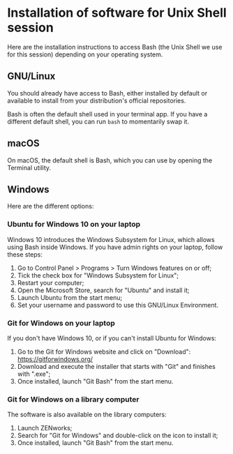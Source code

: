 # Installation of software for Unix Shell session

Here are the installation instructions to access Bash (the Unix Shell we use for this session) depending on your operating system.

## GNU/Linux

You should already have access to Bash, either installed by default or available to install from your distribution's official repositories.

Bash is often the default shell used in your terminal app. If you have a different default shell, you can run `bash` to momentarily swap it.

## macOS

On macOS, the default shell is Bash, which you can use by opening the Terminal utility.

## Windows

Here are the different options:

### Ubuntu for Windows 10 on your laptop

Windows 10 introduces the Windows Subsystem for Linux, which allows using Bash inside Windows. If you have admin rights on your laptop, follow these steps:

1. Go to Control Panel > Programs > Turn Windows features on or off;
1. Tick the check box for  "Windows Subsystem for Linux";
1. Restart your computer;
1. Open the Microsoft Store, search for "Ubuntu" and install it;
1. Launch Ubuntu from the start menu;
1. Set your username and password to use this GNU/Linux Environment.

### Git for Windows on your laptop

If you don't have Windows 10, or if you can't install Ubuntu for Windows:

1. Go to the Git for Windows website and click on "Download": https://gitforwindows.org/
1. Download and execute the installer that starts with "Git" and finishes with ".exe";
1. Once installed, launch "Git Bash" from the start menu.

### Git for Windows on a library computer

The software is also available on the library computers:

1. Launch ZENworks;
1. Search for "Git for Windows" and double-click on the icon to install it;
1. Once installed, launch "Git Bash" from the start menu.
